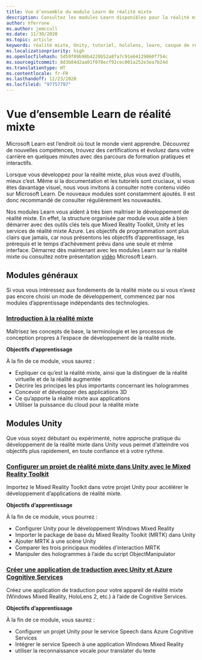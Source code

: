 ```yaml
---
title: Vue d’ensemble du module Learn de réalité mixte
description: Consultez les modules Learn disponibles pour la réalité mixte.
author: hferrone
ms.author: jemccull
ms.date: 11/30/2020
ms.topic: article
keywords: réalité mixte, Unity, tutoriel, hololens, learn, casque de réalité mixte, casque windows mixed reality, casque de réalité virtuelle, qu’est-ce que la réalité virtuelle, qu’est-ce que la réalité augmentée, MRTK, mixed reality toolkit, traduction linguistique, Azure, Azure Cognitive Services, Microsoft Learn
ms.localizationpriority: high
ms.openlocfilehash: 5d59f09b98b4228b52a87a7c91e64129060f754c
ms.sourcegitcommit: 8d3b84d2aa01f078ecf92cec001a252e3ea7b24d
ms.translationtype: HT
ms.contentlocale: fr-FR
ms.lasthandoff: 12/23/2020
ms.locfileid: "97757797"
---
```

# <a name="mixed-reality-learn-overview"></a>Vue d’ensemble Learn de réalité mixte

Microsoft Learn est l’endroit où tout le monde vient apprendre. Découvrez de nouvelles compétences, trouvez des certifications et évoluez dans votre carrière en quelques minutes avec des parcours de formation pratiques et interactifs. 

Lorsque vous développez pour la réalité mixte, plus vous avez d’outils, mieux c’est. Même si la documentation et les tutoriels sont cruciaux, si vous êtes davantage visuel, nous vous invitons à consulter notre contenu vidéo sur Microsoft Learn. De nouveaux modules sont constamment ajoutés. Il est donc recommandé de consulter régulièrement les nouveautés.

Nos modules Learn vous aident à très bien maîtriser le développement de réalité mixte. En effet, la structure organisée par module vous aide à bien démarrer avec des outils clés tels que Mixed Reality Toolkit, Unity et les services de réalité mixte Azure. Les objectifs de programmation sont plus clairs que jamais, car nous présentons les objectifs d’apprentissage, les prérequis et le temps d’achèvement prévu dans une seule et même interface. Démarrez dès maintenant avec les modules Learn sur la réalité mixte ou consultez notre présentation [vidéo](https://channel9.msdn.com/Blogs/One-Dev-Minute/What-is-Microsoft-Learn) Microsoft Learn.

## <a name="general-modules"></a>Modules généraux

Si vous vous intéressez aux fondements de la réalité mixte ou si vous n’avez pas encore choisi un mode de développement, commencez par nos modules d’apprentissage indépendants des technologies.

### <a name="introduction-to-mixed-reality"></a>[Introduction à la réalité mixte](https://docs.microsoft.com/learn/modules/intro-to-mixed-reality/)

Maîtrisez les concepts de base, la terminologie et les processus de conception propres à l’espace de développement de la réalité mixte.

**Objectifs d’apprentissage**

À la fin de ce module, vous saurez :

* Expliquer ce qu’est la réalité mixte, ainsi que la distinguer de la réalité virtuelle et de la réalité augmentée
* Décrire les principes les plus importants concernant les hologrammes
* Concevoir et développer des applications 3D
* Ce qu’apporte la réalité mixte aux applications
* Utiliser la puissance du cloud pour la réalité mixte

## <a name="unity-modules"></a>Modules Unity

Que vous soyez débutant ou expérimenté, notre approche pratique du développement de la réalité mixte dans Unity vous permet d’atteindre vos objectifs plus rapidement, en toute confiance et à votre rythme.

### <a name="set-up-a-mixed-reality-project-in-unity-with-the-mixed-reality-toolkit"></a>[Configurer un projet de réalité mixte dans Unity avec le Mixed Reality Toolkit](https://docs.microsoft.com/learn/modules/mixed-reality-toolkit-project-unity/)

Importez le Mixed Reality Toolkit dans votre projet Unity pour accélérer le développement d’applications de réalité mixte.

**Objectifs d’apprentissage**

À la fin de ce module, vous pourrez :

* Configurer Unity pour le développement Windows Mixed Reality
* Importer le package de base du Mixed Reality Toolkit (MRTK) dans Unity
* Ajouter MRTK à une scène Unity
* Comparer les trois principaux modèles d’interaction MRTK
* Manipuler des hologrammes à l’aide du script ObjectManipulator

### <a name="create-a-language-translator-app-with-unity--azure-cognitive-services"></a>[Créer une application de traduction avec Unity et Azure Cognitive Services](https://docs.microsoft.com/learn/modules/create-language-translator-mixed-reality-application-unity-azure-cognitive-services/)

Créez une application de traduction pour votre appareil de réalité mixte (Windows Mixed Reality, HoloLens 2, etc.) à l’aide de Cognitive Services.

**Objectifs d’apprentissage**

À la fin de ce module, vous saurez :

* Configurer un projet Unity pour le service Speech dans Azure Cognitive Services
* Intégrer le service Speech à une application Windows Mixed Reality
* utiliser la reconnaissance vocale pour translater du texte
